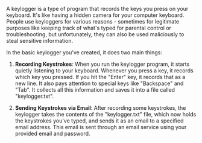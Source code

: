 A keylogger is a type of program that records the keys you press on your keyboard. It's like having a hidden camera for your computer keyboard. People use keyloggers for various reasons - sometimes for legitimate purposes like keeping track of what's typed for parental control or troubleshooting, but unfortunately, they can also be used maliciously to steal sensitive information.

In the basic keylogger you've created, it does two main things:

1. **Recording Keystrokes**: When you run the keylogger program, it starts quietly listening to your keyboard. Whenever you press a key, it records which key you pressed. If you hit the "Enter" key, it records that as a new line. It also pays attention to special keys like "Backspace" and "Tab". It collects all this information and saves it into a file called "keylogger.txt".

2. **Sending Keystrokes via Email**: After recording some keystrokes, the keylogger takes the contents of the "keylogger.txt" file, which now holds the keystrokes you've typed, and sends it as an email to a specified email address. This email is sent through an email service using your provided email and password.

